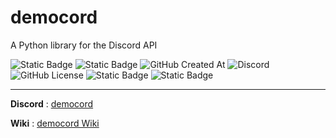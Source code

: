 # democord
A Python library for the Discord API


![Static Badge](https://img.shields.io/badge/demo.py-4584b6)
![Static Badge](https://img.shields.io/badge/version-0.9b6-yellow)
![GitHub Created At](https://img.shields.io/github/created-at/almostDemoPy/democord?style=flat)
![Discord](https://img.shields.io/discord/1267703591863586858?style=flat)
![GitHub License](https://img.shields.io/github/license/almostDemoPy/democord)
![Static Badge](https://img.shields.io/badge/Python_%3E%3D3.12-4584b6?style=for-the-badge&logo=python)
![Static Badge](https://img.shields.io/badge/Discord_API-586582?style=for-the-badge&logo=discord)


---

**Discord** : [democord](<https://discord.gg/xkYmzuwMFv>)

**Wiki**    : [democord Wiki](<https://github.com/almostDemoPy/democord/wiki#democord>)